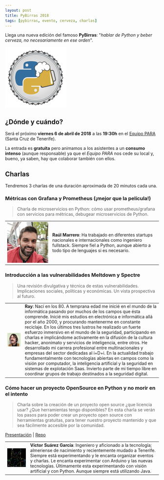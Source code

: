 ```yaml
---
layout: post
title: PyBirras 2018
tags: [pybirras, evento, cerveza, charlas]
---
```


Llega una nueva edición del famoso **PyBirras**: "*hablar de Python y beber cerveza, no necesariamente en ese orden*".

<img src="/img/logos/pybirras.png" style="width: 200px"/>

## ¿Dónde y cuándo?

Será el próximo **viernes 6 de abril de 2018** a las **19:30h** en el [Equipo PARA](http://www.equipopara.org/) (Santa Cruz de Tenerife).

La entrada es **gratuita** pero animamos a los asistentes a un **consumo intenso** (aunque responsable) ya que el *Equipo PARA* nos cede su local y, bueno, ya saben, hay que colaborar también con ellos.

## Charlas

Tendremos 3 charlas de una duración aproximada de 20 minutos cada una.

### Métricas con Grafana y Prometheus (¡mejor que la película!)

> Charla de microservicios en Python: cómo usar prometheus/grafana con servicios para métricas, debugear microservicios de Python.

<table class="bio">
    <tr>
        <td class="avatar"><img src="/img/posts/2018-03-28-pybirras-raul.png"/></td>
        <td class="cv"><b>Raúl Marrero</b>: Ha trabajado en diferentes startups nacionales e internacionales como ingeniero fullstack. Siempre fiel a Python, aunque abierto a todo tipo de lenguajes si es necesario.</td>
    </tr>
</table>

### Introducción a las vulnerabilidades Meltdown y Spectre

> Una revisión divulgativa y técnica de estas vulnerabilidades. Implicaciones sociales, políticas y económicas. Un vista prospectiva al futuro.

<table class="bio">
    <tr>
        <td class="avatar"><img src="/img/posts/2018-03-28-pybirras-ray.jpg"/></td>
        <td class="cv"><b>Ray</b>: Nací en los 80. A temprana edad me inicié en el mundo de la informática pasando por muchos de los campos que ésta comprende. Inicié mis estudios en electrónica e informática allá por el año 2000, y procurando mantenerme en constante reciclaje. En los últimos tres lustros he realizado un fuerte esfuerzo inmersivo en el mundo de la seguridad, participando en charlas e implicándome activamente en la difusión de la cultura hacker, anonimato y servicios de inteligencia, entre otros. He desarrollado mi carrera profesional entre multinacionales y empresas del sector dedicadas al i+D+i. En la actualidad trabajo fundamentalmente con tecnologías abiertas en campos como la visión por computador, la inteligencia artificial y la seguridad en sistemas de explotación Saas. Invierto parte de mi tiempo libre en coordinar grupos de trabajo destinados a la seguridad digital.</td>
    </tr>
</table>

### Cómo hacer un proyecto OpenSource en Python y no morir en el intento

> Charla sobre la creación de un proyecto open source ¿que licencia usar? ¿Que herramientas tengo disponibles? En esta charla se verán los pasos para poder crear un proyecto open source con herramientas gratuitas, para tener nuestro proyecto mantenido y que sea fácilmente accesible por la comunidad.

<a href="https://docs.google.com/presentation/d/1IhCsQD3c5y_H8yJlMXkuP3dxIdenOo8A7_NjJwv0rWk/edit?usp=sharing"><i class="fa fa-desktop" ></i> Presentación</a>
|
<a href="https://github.com/zerasul/blask"><i class="fa fa-github"></i> Repo</a>

<table class="bio">
    <tr>
        <td class="avatar"><img src="/img/posts/2018-03-28-pybirras-zerasul.png"/></td>
        <td class="cv"><b>Víctor Suárez García</b>: Ingeniero y aficionado a la tecnología; almeriense de nacimiento y recientemente mudado a Tenerife. Siempre está experimentando y le encanta organizar eventos y charlas. Le encanta experimentar con Arduino y las nuevas tecnologías. Últimamente esta experimentando con visión artificial y con Python. Aunque siempre está utilizando Java.</td>
    </tr>
</table>
